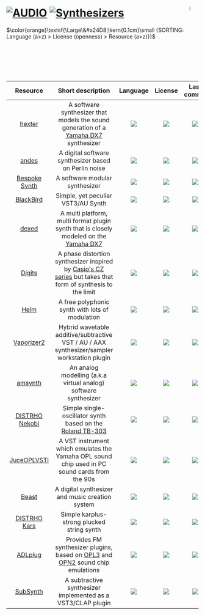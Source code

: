 # [![AUDIO](https://flat.badgen.net/badge/HyMPS/AUDIO/green?scale=1.8)](https://github.com/FORARTfe/HyMPS#-1 "AUDIO section") [![Synthesizers](https://flat.badgen.net/badge/HyMPS/Synthesizers/blue?scale=1.8&label=)](https://github.com/FORARTfe/HyMPS/blob/main/Audio/Synths.md#-- "Synthesizers page") <img align="right" alt="stable" src="https://user-images.githubusercontent.com/171307/210727719-14b940a2-d1dc-4991-b6a4-7add74463ce8.png" width="5%" />

$\color{orange}\textsf{\Large\&#x24D8;\kern{0.1cm}\small {SORTING: Language (a>z) > License (openness) > Resource (a>z)}}$ 

|Resource|Short description|Language|License|Last commit|
|:-:|:-:|:-:|:-:|:-:|
|[hexter](http://smbolton.com/hexter.html)|A software synthesizer that models the sound generation of a [Yamaha DX7](https://en.wikipedia.org/wiki/Yamaha_DX7) synthesizer|[![](https://img.shields.io/github/languages/top/smbolton/hexter?color=pink&style=flat-square)](https://github.com/smbolton/hexter/graphs/contributors)|[![](https://flat.badgen.net/github/license/smbolton/hexter?label=)](https://github.com/smbolton/hexter/blob/master/COPYING)|[![](https://img.shields.io/github/last-commit/smbolton/hexter/master?style=flat-square&label=)](https://github.com/smbolton/hexter/graphs/code-frequency)|
|[andes](https://artfwo.github.io/andes/)|A digital software synthesizer based on Perlin noise|[![](https://img.shields.io/github/languages/top/artfwo/andes?color=pink&style=flat-square)](https://github.com/artfwo/andes/graphs/contributors)|[![](https://flat.badgen.net/github/license/artfwo/andes?label=)](https://github.com/artfwo/andes/blob/master/LICENSE)|[![](https://img.shields.io/github/last-commit/artfwo/andes/master?style=flat-square&label=)](https://github.com/artfwo/andes/graphs/code-frequency)|
|[Bespoke Synth](https://www.bespokesynth.com/)|A software modular synthesizer|[![](https://img.shields.io/github/languages/top/BespokeSynth/BespokeSynth?color=pink&style=flat-square)](https://github.com/BespokeSynth/BespokeSynth/graphs/contributors)|[![](https://flat.badgen.net/github/license/BespokeSynth/BespokeSynth/?label=)](https://github.com/BespokeSynth/BespokeSynth/blob/main/LICENSE)|[![](https://img.shields.io/github/last-commit/BespokeSynth/BespokeSynth/main?style=flat-square&label=)](https://github.com/BespokeSynth/BespokeSynth/graphs/code-frequency)|
|[BlackBird](https://khrykin.github.io/BlackBird/)|Simple, yet peculiar VST3/AU Synth|[![](https://img.shields.io/github/languages/top/khrykin/BlackBird?color=pink&style=flat-square)](https://github.com/khrykin/BlackBird/graphs/contributors)|[![](https://flat.badgen.net/github/license/khrykin/BlackBird?label=)](https://github.com/khrykin/BlackBird/blob/main/LICENSE.txt)|[![](https://img.shields.io/github/last-commit/khrykin/BlackBird/master?style=flat-square&label=)](https://github.com/khrykin/BlackBird/graphs/code-frequency)|
|[dexed](https://asb2m10.github.io/dexed/)|A multi platform, multi format plugin synth that is closely modeled on the [Yamaha DX7](https://en.wikipedia.org/wiki/Yamaha_DX7)|[![](https://img.shields.io/github/languages/top/asb2m10/dexed?color=pink&style=flat-square)](https://github.com/asb2m10/dexed/graphs/contributors)|[![](https://flat.badgen.net/github/license/asb2m10/dexed?label=)](https://github.com/asb2m10/dexed/blob/master/LICENSE)|[![](https://img.shields.io/github/last-commit/asb2m10/dexed/master?style=flat-square&label=)](https://github.com/asb2m10/dexed/graphs/code-frequency)|
|[Digits](http://www.extentofthejam.com/)|A phase distortion synthesizer inspired by [Casio's CZ series](https://en.wikipedia.org/wiki/Casio_CZ_synthesizers) but takes that form of synthesis to the limit|[![](https://img.shields.io/github/languages/top/LouisGorenfeld/DigitsVst?color=pink&style=flat-square)](https://github.com/LouisGorenfeld/DigitsVst/graphs/contributors)|[![](https://flat.badgen.net/github/license/LouisGorenfeld/DigitsVst?label=)](https://github.com/LouisGorenfeld/DigitsVst/blob/master/License.txt)|[![](https://img.shields.io/github/last-commit/LouisGorenfeld/DigitsVst/master?style=flat-square&label=)](https://github.com/LouisGorenfeld/DigitsVst/graphs/code-frequency)|
|[Helm](https://tytel.org/helm/)|A free polyphonic synth with lots of modulation|[![](https://img.shields.io/github/languages/top/mtytel/helm?color=pink&style=flat-square)](https://github.com/mtytel/helm/graphs/contributors)|[![](https://flat.badgen.net/github/license/mtytel/helm?label=)](https://github.com/mtytel/helm/blob/master/COPYING)|[![](https://img.shields.io/github/last-commit/mtytel/helm/master?style=flat-square&label=)](https://github.com/mtytel/helm/graphs/code-frequency)|
|[Vaporizer2](https://www.vast-dynamics.com/?q=OpenSource)|Hybrid wavetable additive/subtractive VST / AU / AAX synthesizer/sampler workstation plugin|[![](https://img.shields.io/github/languages/top/VASTDynamics/Vaporizer2?color=pink&style=flat-square)](https://github.com/VASTDynamics/Vaporizer2/graphs/contributors)|[![](https://flat.badgen.net/github/license/VASTDynamics/Vaporizer2?label=)](https://github.com/VASTDynamics/Vaporizer2/blob/main/LICENSE)|[![](https://img.shields.io/github/last-commit/VASTDynamics/Vaporizer2/main?style=flat-square&label=)](https://github.com/VASTDynamics/Vaporizer2/graphs/code-frequency)|
|[amsynth](https://amsynth.github.io/)|An analog modelling (a.k.a virtual analog) software synthesizer|[![](https://img.shields.io/github/languages/top/amsynth/amsynth?color=pink&style=flat-square)](https://github.com/amsynth/amsynth/graphs/contributors)|[![](https://flat.badgen.net/github/license/amsynth/amsynth?label=)](https://github.com/amsynth/amsynth/blob/develop/COPYING)|[![](https://img.shields.io/github/last-commit/amsynth/amsynth/develop?style=flat-square&label=)](https://github.com/amsynth/amsynth/graphs/code-frequency)|
|[DISTRHO Nekobi](https://github.com/DISTRHO/Nekobi#readme)|Simple single-oscillator synth based on the [Roland TB-303](https://en.wikipedia.org/wiki/Roland_TB-303)|[![](https://img.shields.io/github/languages/top/DISTRHO/Nekobi?color=pink&style=flat-square)](https://github.com/DISTRHO/Nekobi/graphs/contributors)|[![](https://flat.badgen.net/github/license/DISTRHO/Nekobi?label=)](https://github.com/DISTRHO/Nekobi/blob/master/LICENSE)|[![](https://img.shields.io/github/last-commit/DISTRHO/Nekobi/master?style=flat-square&label=)](https://github.com/DISTRHO/Nekobi/graphs/code-frequency)|
|[JuceOPLVSTi](https://bsutherland.github.io/JuceOPLVSTi/)|A VST instrument which emulates the Yamaha OPL sound chip used in PC sound cards from the 90s|[![](https://img.shields.io/github/languages/top/bsutherland/JuceOPLVSTi?color=pink&style=flat-square)](https://github.com/bsutherland/JuceOPLVSTi/graphs/contributors)|[![](https://flat.badgen.net/github/license/bsutherland/JuceOPLVSTi?label=)](https://github.com/bsutherland/JuceOPLVSTi/blob/master/COPYING)|[![](https://img.shields.io/github/last-commit/bsutherland/JuceOPLVSTi/master?style=flat-square&label=)](https://github.com/bsutherland/JuceOPLVSTi/graphs/code-frequency)|
|[Beast](https://github.com/tim-janik/beast#readme)|A digital synthesizer and music creation system|[![](https://img.shields.io/github/languages/top/tim-janik/beast?color=pink&style=flat-square)](https://github.com/tim-janik/beast/graphs/contributors)|[![](https://flat.badgen.net/github/license/tim-janik/beast?label=)](https://github.com/tim-janik/beast/blob/master/COPYING)|[![](https://img.shields.io/github/last-commit/tim-janik/beast/master?style=flat-square&label=)](https://github.com/tim-janik/beast/graphs/code-frequency)|
|[DISTRHO Kars](https://github.com/DISTRHO/Kars#readme)|Simple karplus-strong plucked string synth|[![](https://img.shields.io/github/languages/top/DISTRHO/Kars?color=pink&style=flat-square)](https://github.com/DISTRHO/Kars/graphs/contributors)|[![](https://flat.badgen.net/github/license/DISTRHO/Kars?label=)](https://github.com/DISTRHO/Kars/blob/master/LICENSE)|[![](https://img.shields.io/github/last-commit/DISTRHO/Kars/master?style=flat-square&label=)](https://github.com/DISTRHO/Kars/graphs/code-frequency)|
|[ADLplug](https://github.com/jpcima/ADLplug#readme)|Provides FM synthesizer plugins, based on [OPL3](https://en.wikipedia.org/wiki/Yamaha_OPL#OPL3) and [OPN2](https://en.wikipedia.org/wiki/Yamaha_YM2612) sound chip emulations|[![](https://img.shields.io/github/languages/top/jpcima/ADLplug?color=pink&style=flat-square)](https://github.com/jpcima/ADLplug/graphs/contributors)|[![](https://flat.badgen.net/github/license/jpcima/ADLplug?label=)](https://github.com/jpcima/ADLplug/blob/master/LICENSE)|[![](https://img.shields.io/github/last-commit/jpcima/ADLplug/master?style=flat-square&label=)](https://github.com/jpcima/ADLplug/graphs/code-frequency)|
|[SubSynth](https://github.com/taellinglin/Subsynth3#readme)|A subtractive synthesizer implemented as a VST3/CLAP plugin|[![](https://img.shields.io/github/languages/top/taellinglin/Subsynth3?color=pink&style=flat-square)](https://github.com/taellinglin/Subsynth3/graphs/contributors)|[![](https://flat.badgen.net/github/license/taellinglin/Subsynth3?label=)](https://github.com/taellinglin/Subsynth3/blob/master/LICENSE)|[![](https://img.shields.io/github/last-commit/taellinglin/Subsynth3?style=flat-square&label=)](https://github.com/taellinglin/Subsynth3/graphs/code-frequency)|
